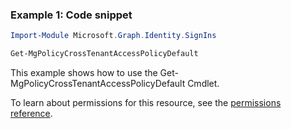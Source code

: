 ### Example 1: Code snippet

```powershellImport-Module Microsoft.Graph.Identity.SignIns

Get-MgPolicyCrossTenantAccessPolicyDefault
```
This example shows how to use the Get-MgPolicyCrossTenantAccessPolicyDefault Cmdlet.
To learn about permissions for this resource, see the [permissions reference](/graph/permissions-reference).

